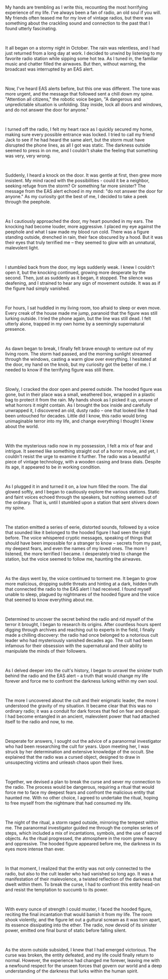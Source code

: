 My hands are trembling as I write this, recounting the most horrifying experience of my life. I've always been a fan of radio, an old soul if you will. My friends often teased me for my love of vintage radios, but there was something about the crackling sound and connection to the past that I found utterly fascinating.

&#x200B;

It all began on a stormy night in October. The rain was relentless, and I had just returned from a long day at work. I decided to unwind by listening to my favorite radio station while sipping some hot tea. As I tuned in, the familiar music and chatter filled the airwaves. But then, without warning, the broadcast was interrupted by an EAS alert.

&#x200B;

Now, I've heard EAS alerts before, but this one was different. The tone was more urgent, and the message that followed sent a chill down my spine. "Attention all citizens," the robotic voice began, "A dangerous and unpredictable situation is unfolding. Stay inside, lock all doors and windows, and do not answer the door for anyone."

&#x200B;

I turned off the radio, I felt my heart race as I quickly secured my home, making sure every possible entrance was locked. I tried to call my friend Jack to see if he had heard the same alert, but the storm must have disrupted the phone lines, as all I got was static. The darkness outside seemed to press in on me, and I couldn't shake the feeling that something was very, very wrong.

&#x200B;

Suddenly, I heard a knock on the door. It was gentle at first, then grew more insistent. My mind raced with the possibilities - could it be a neighbor, seeking refuge from the storm? Or something far more sinister? The message from the EAS alert echoed in my mind: "do not answer the door for anyone." As my curiosity got the best of me, I decided to take a peek through the peephole.

&#x200B;

As I cautiously approached the door, my heart pounded in my ears. The knocking had become louder, more aggressive. I placed my eye against the peephole and what I saw made my blood run cold. There was a figure standing outside, drenched in rain, their face obscured by a hood. But it was their eyes that truly terrified me – they seemed to glow with an unnatural, malevolent light.

&#x200B;

I stumbled back from the door, my legs suddenly weak. I knew I couldn't open it, but the knocking continued, growing more desperate by the second. Then, just as suddenly as it began, it stopped. The silence was deafening, and I strained to hear any sign of movement outside. It was as if the figure had simply vanished.

&#x200B;

For hours, I sat huddled in my living room, too afraid to sleep or even move. Every creak of the house made me jump, paranoid that the figure was still lurking outside. I tried the phone again, but the line was still dead. I felt utterly alone, trapped in my own home by a seemingly supernatural presence.

&#x200B;

As dawn began to break, I finally felt brave enough to venture out of my living room. The storm had passed, and the morning sunlight streamed through the windows, casting a warm glow over everything. I hesitated at the door, my hand on the knob, but my curiosity got the better of me. I needed to know if the terrifying figure was still there.

&#x200B;

Slowly, I cracked the door open and peered outside. The hooded figure was gone, but in their place was a small, weathered box, wrapped in a plastic bag to protect it from the rain. My hands shook as I picked it up, unsure of what horrors it might contain. As I brought the box inside and carefully unwrapped it, I discovered an old, dusty radio – one that looked like it had been untouched for decades. Little did I know, this radio would bring unimaginable terror into my life, and change everything I thought I knew about the world.

&#x200B;

With the mysterious radio now in my possession, I felt a mix of fear and intrigue. It seemed like something straight out of a horror movie, and yet, I couldn't resist the urge to examine it further. The radio was a beautiful piece of vintage technology, with a wooden casing and brass dials. Despite its age, it appeared to be in working condition.

&#x200B;

As I plugged it in and turned it on, a low hum filled the room. The dial glowed softly, and I began to cautiously explore the various stations. Static and faint voices echoed through the speakers, but nothing seemed out of the ordinary. That is, until I stumbled upon a station that sent shivers down my spine.

&#x200B;

The station emitted a series of eerie, distorted sounds, followed by a voice that sounded like it belonged to the hooded figure I had seen the night before. The voice whispered cryptic messages, speaking of things that should have been impossible for a stranger to know – secrets from my past, my deepest fears, and even the names of my loved ones. The more I listened, the more terrified I became. I desperately tried to change the station, but the voice seemed to follow me, haunting the airwaves.

&#x200B;

As the days went by, the voice continued to torment me. It began to grow more malicious, dropping subtle threats and hinting at a dark, hidden truth that connected the radio to the EAS alert I had received. I found myself unable to sleep, plagued by nightmares of the hooded figure and the voice that seemed to know everything about me.

&#x200B;

Determined to uncover the secret behind the radio and rid myself of the terror it brought, I began to research its origins. After countless hours spent digging through archives and reaching out to experts in the field, I finally made a chilling discovery: the radio had once belonged to a notorious cult leader who had mysteriously vanished decades ago. The cult had been infamous for their obsession with the supernatural and their ability to manipulate the minds of their followers.

&#x200B;

As I delved deeper into the cult's history, I began to unravel the sinister truth behind the radio and the EAS alert – a truth that would change my life forever and force me to confront the darkness lurking within my own soul.

&#x200B;

The more I uncovered about the cult and their enigmatic leader, the more I understood the gravity of my situation. It became clear that this was no ordinary radio; it was a conduit for dark forces that fed on fear and despair. I had become entangled in an ancient, malevolent power that had attached itself to the radio and now, to me.

&#x200B;

Desperate for answers, I sought out the advice of a paranormal investigator who had been researching the cult for years. Upon meeting her, I was struck by her determination and extensive knowledge of the occult. She explained that the radio was a cursed object, designed to draw in unsuspecting victims and unleash chaos upon their lives.

&#x200B;

Together, we devised a plan to break the curse and sever my connection to the radio. The process would be dangerous, requiring a ritual that would force me to face my deepest fears and confront the malicious entity that haunted me. With no other choice, I agreed to undertake the ritual, hoping to free myself from the nightmare that had consumed my life.

&#x200B;

The night of the ritual, a storm raged outside, mirroring the tempest within me. The paranormal investigator guided me through the complex series of steps, which included a mix of incantations, symbols, and the use of sacred objects. As the ritual progressed, the atmosphere in the room grew heavy and oppressive. The hooded figure appeared before me, the darkness in its eyes more intense than ever.

&#x200B;

In that moment, I realized that the entity was not only connected to the radio, but also to the cult leader who had vanished so long ago. It was a manifestation of their malevolence, a twisted reflection of the darkness that dwelt within them. To break the curse, I had to confront this entity head-on and resist the temptation to succumb to its power.

&#x200B;

With every ounce of strength I could muster, I faced the hooded figure, reciting the final incantation that would banish it from my life. The room shook violently, and the figure let out a guttural scream as it was torn apart, its essence dissipating into the ether. The radio, now devoid of its sinister power, emitted one final burst of static before falling silent.

&#x200B;

As the storm outside subsided, I knew that I had emerged victorious. The curse was broken, the entity defeated, and my life could finally return to normal. However, the experience had changed me forever, leaving me with a newfound respect for the unseen forces that govern our world and a deep understanding of the darkness that lurks within the human spirit.